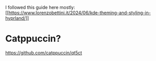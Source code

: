 I followed this guide here mostly:
[[https://www.lorenzobettini.it/2024/06/kde-theming-and-styling-in-hyprland/]]






# Catppuccin?
https://github.com/catppuccin/qt5ct





